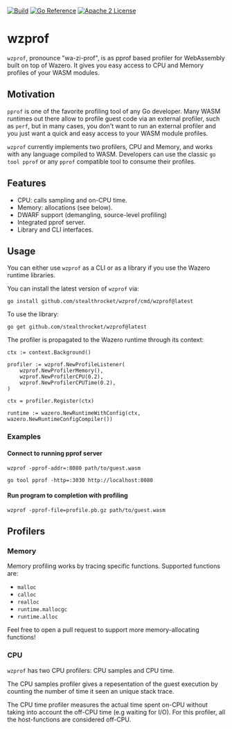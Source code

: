 [![Build](https://github.com/stealthrocket/wzprof/actions/workflows/go.yml/badge.svg)](https://github.com/stealthrocket/wzprof/actions/workflows/go.yml)
[![Go Reference](https://pkg.go.dev/badge/github.com/stealthrocket/wzprof.svg)](https://pkg.go.dev/github.com/stealthrocket/wzprof)
[![Apache 2 License](https://img.shields.io/badge/license-Apache%202-blue.svg)](LICENSE)

# wzprof

`wzprof`, pronounce "wa-zi-prof", is as pprof based profiler for WebAssembly built on top of Wazero.
It gives you easy access to CPU and Memory profiles of your WASM modules.

## Motivation

`pprof` is one of the favorite profiling tool of any Go developer. Many WASM runtimes out there allow 
to profile guest code via an external profiler, such as `perf`, but in many cases, you don't want to run 
an external profiler and you just want a quick and easy access to your WASM module profiles.

`wzprof` currently implements two profilers, CPU and Memory, and works with any language compiled to WASM.
Developers can use the classic `go tool pprof` or any `pprof` compatible tool to consume their profiles.


## Features

- CPU: calls sampling and on-CPU time.
- Memory: allocations (see below).
- DWARF support (demangling, source-level profiling)
- Integrated pprof server.
- Library and CLI interfaces.

## Usage

You can either use `wzprof` as a CLI or as a library if you use the Wazero runtime libraries.

You can install the latest version of `wzprof` via:
```
go install github.com/stealthrocket/wzprof/cmd/wzprof@latest
```

To use the library:
```
go get github.com/stealthrocket/wzprof@latest
```

The profiler is propagated to the Wazero runtime through its context:

```
ctx := context.Background()

profiler := wzprof.NewProfileListener(
    wzprof.NewProfilerMemory(),
    wzprof.NewProfilerCPU(0.2),
    wzprof.NewProfilerCPUTime(0.2),
)

ctx = profiler.Register(ctx)

runtime := wazero.NewRuntimeWithConfig(ctx, wazero.NewRuntimeConfigCompiler())
```

### Examples


#### Connect to running pprof server

```
wzprof -pprof-addr=:8080 path/to/guest.wasm
```

```
go tool pprof -http=:3030 http://localhost:8080
```

#### Run program to completion with profiling

```
wzprof -pprof-file=profile.pb.gz path/to/guest.wasm
```

## Profilers

### Memory

Memory profiling works by tracing specific functions. Supported functions are:

- `malloc`
- `calloc`
- `realloc`
- `runtime.mallocgc`
- `runtime.alloc`

Feel free to open a pull request to support more memory-allocating functions!

### CPU

`wzprof` has two CPU profilers: CPU samples and CPU time.

The CPU samples profiler gives a repesentation of the guest execution by counting
the number of time it seen an unique stack trace.

The CPU time profiler measures the actual time spent on-CPU without taking into 
account the off-CPU time (e.g waiting for I/O). For this profiler, all the host-functions
are considered off-CPU.
